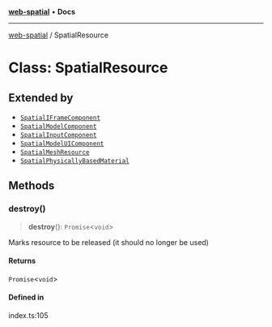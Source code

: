 [**web-spatial**](../README.md) • **Docs**

***

[web-spatial](../globals.md) / SpatialResource

# Class: SpatialResource

## Extended by

- [`SpatialIFrameComponent`](SpatialIFrameComponent.md)
- [`SpatialModelComponent`](SpatialModelComponent.md)
- [`SpatialInputComponent`](SpatialInputComponent.md)
- [`SpatialModelUIComponent`](SpatialModelUIComponent.md)
- [`SpatialMeshResource`](SpatialMeshResource.md)
- [`SpatialPhysicallyBasedMaterial`](SpatialPhysicallyBasedMaterial.md)

## Methods

### destroy()

> **destroy**(): `Promise`\<`void`\>

Marks resource to be released (it should no longer be used)

#### Returns

`Promise`\<`void`\>

#### Defined in

index.ts:105
